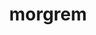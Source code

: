 ---
id: 860
title: morgrem
types: [dark,fairy]
image: https://raw.githubusercontent.com/PokeAPI/sprites/master/sprites/pokemon/860.png
---